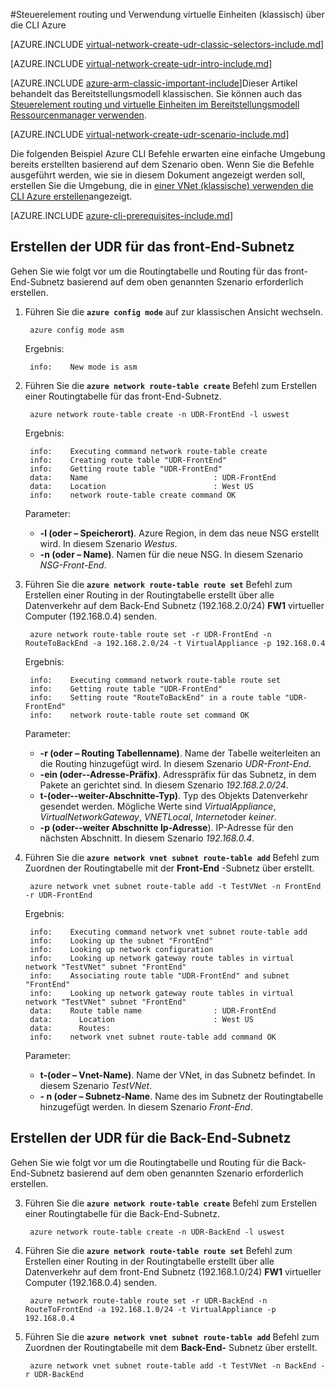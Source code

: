 <properties 
   pageTitle="Routing steuern und virtuelle Einheiten, die über die CLI Azure im Bereitstellungsmodell klassischen verwenden | Microsoft Azure"
   description="Erfahren Sie, wie routing in VNets mithilfe der Azure CLI im Bereitstellungsmodell klassischen steuern"
   services="virtual-network"
   documentationCenter="na"
   authors="jimdial"
   manager="carmonm"
   editor=""
   tags="azure-service-management"
/>
<tags  
   ms.service="virtual-network"
   ms.devlang="na"
   ms.topic="article"
   ms.tgt_pltfrm="na"
   ms.workload="infrastructure-services"
   ms.date="03/15/2016"
   ms.author="jdial" />

#<a name="control-routing-and-use-virtual-appliances-classic-using-the-azure-cli"></a>Steuerelement routing und Verwendung virtuelle Einheiten (klassisch) über die CLI Azure

[AZURE.INCLUDE [virtual-network-create-udr-classic-selectors-include.md](../../includes/virtual-network-create-udr-classic-selectors-include.md)]

[AZURE.INCLUDE [virtual-network-create-udr-intro-include.md](../../includes/virtual-network-create-udr-intro-include.md)]

[AZURE.INCLUDE [azure-arm-classic-important-include](../../includes/azure-arm-classic-important-include.md)]Dieser Artikel behandelt das Bereitstellungsmodell klassischen. Sie können auch das [Steuerelement routing und virtuelle Einheiten im Bereitstellungsmodell Ressourcenmanager verwenden](virtual-network-create-udr-arm-cli.md).

[AZURE.INCLUDE [virtual-network-create-udr-scenario-include.md](../../includes/virtual-network-create-udr-scenario-include.md)]

Die folgenden Beispiel Azure CLI Befehle erwarten eine einfache Umgebung bereits erstellten basierend auf dem Szenario oben. Wenn Sie die Befehle ausgeführt werden, wie sie in diesem Dokument angezeigt werden soll, erstellen Sie die Umgebung, die in [einer VNet (klassische) verwenden die CLI Azure erstellen](virtual-networks-create-vnet-classic-cli.md)angezeigt.

[AZURE.INCLUDE [azure-cli-prerequisites-include.md](../../includes/azure-cli-prerequisites-include.md)]

## <a name="create-the-udr-for-the-front-end-subnet"></a>Erstellen der UDR für das front-End-Subnetz
Gehen Sie wie folgt vor um die Routingtabelle und Routing für das front-End-Subnetz basierend auf dem oben genannten Szenario erforderlich erstellen.

1. Führen Sie die **`azure config mode`** auf zur klassischen Ansicht wechseln.

        azure config mode asm

    Ergebnis:

        info:    New mode is asm

3. Führen Sie die **`azure network route-table create`** Befehl zum Erstellen einer Routingtabelle für das front-End-Subnetz.

        azure network route-table create -n UDR-FrontEnd -l uswest

    Ergebnis:

        info:    Executing command network route-table create
        info:    Creating route table "UDR-FrontEnd"
        info:    Getting route table "UDR-FrontEnd"
        data:    Name                            : UDR-FrontEnd
        data:    Location                        : West US
        info:    network route-table create command OK

    Parameter:
    - **-l (oder – Speicherort)**. Azure Region, in dem das neue NSG erstellt wird. In diesem Szenario *Westus*.
    - **-n (oder – Name)**. Namen für die neue NSG. In diesem Szenario *NSG-Front-End*.

4. Führen Sie die **`azure network route-table route set`** Befehl zum Erstellen einer Routing in der Routingtabelle erstellt über alle Datenverkehr auf dem Back-End Subnetz (192.168.2.0/24) **FW1** virtueller Computer (192.168.0.4) senden.

        azure network route-table route set -r UDR-FrontEnd -n RouteToBackEnd -a 192.168.2.0/24 -t VirtualAppliance -p 192.168.0.4

    Ergebnis:

        info:    Executing command network route-table route set
        info:    Getting route table "UDR-FrontEnd"
        info:    Setting route "RouteToBackEnd" in a route table "UDR-FrontEnd"
        info:    network route-table route set command OK

    Parameter:
    - **-r (oder – Routing Tabellenname)**. Name der Tabelle weiterleiten an die Routing hinzugefügt wird. In diesem Szenario *UDR-Front-End*.
    - **-ein (oder--Adresse-Präfix)**. Adresspräfix für das Subnetz, in dem Pakete an gerichtet sind. In diesem Szenario *192.168.2.0/24*.
    - **t-(oder--weiter-Abschnitte-Typ)**. Typ des Objekts Datenverkehr gesendet werden. Mögliche Werte sind *VirtualAppliance*, *VirtualNetworkGateway*, *VNETLocal*, *Internet*oder *keiner*.
    - **-p (oder--weiter Abschnitte Ip-Adresse**). IP-Adresse für den nächsten Abschnitt. In diesem Szenario *192.168.0.4*.

5. Führen Sie die **`azure network vnet subnet route-table add`** Befehl zum Zuordnen der Routingtabelle mit der **Front-End** -Subnetz über erstellt.

        azure network vnet subnet route-table add -t TestVNet -n FrontEnd -r UDR-FrontEnd

    Ergebnis:

        info:    Executing command network vnet subnet route-table add
        info:    Looking up the subnet "FrontEnd"
        info:    Looking up network configuration
        info:    Looking up network gateway route tables in virtual network "TestVNet" subnet "FrontEnd"
        info:    Associating route table "UDR-FrontEnd" and subnet "FrontEnd"
        info:    Looking up network gateway route tables in virtual network "TestVNet" subnet "FrontEnd"
        data:    Route table name                : UDR-FrontEnd
        data:      Location                      : West US
        data:      Routes:
        info:    network vnet subnet route-table add command OK 

    Parameter:
    - **t-(oder – Vnet-Name)**. Name der VNet, in das Subnetz befindet. In diesem Szenario *TestVNet*.
    - **- n (oder – Subnetz-Name**. Name des im Subnetz der Routingtabelle hinzugefügt werden. In diesem Szenario *Front-End*.
 
## <a name="create-the-udr-for-the-back-end-subnet"></a>Erstellen der UDR für die Back-End-Subnetz
Gehen Sie wie folgt vor um die Routingtabelle und Routing für die Back-End-Subnetz basierend auf dem oben genannten Szenario erforderlich erstellen.

3. Führen Sie die **`azure network route-table create`** Befehl zum Erstellen einer Routingtabelle für die Back-End-Subnetz.

        azure network route-table create -n UDR-BackEnd -l uswest

4. Führen Sie die **`azure network route-table route set`** Befehl zum Erstellen einer Routing in der Routingtabelle erstellt über alle Datenverkehr auf dem front-End Subnetz (192.168.1.0/24) **FW1** virtueller Computer (192.168.0.4) senden.

        azure network route-table route set -r UDR-BackEnd -n RouteToFrontEnd -a 192.168.1.0/24 -t VirtualAppliance -p 192.168.0.4

5. Führen Sie die **`azure network vnet subnet route-table add`** Befehl zum Zuordnen der Routingtabelle mit dem **Back-End-** Subnetz über erstellt.

        azure network vnet subnet route-table add -t TestVNet -n BackEnd -r UDR-BackEnd

